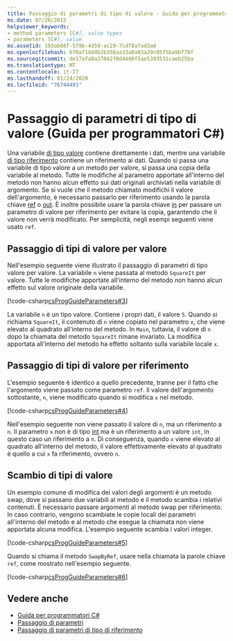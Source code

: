 ```yaml
---
title: Passaggio di parametri di tipo di valore - Guida per programmatori C#
ms.date: 07/20/2015
helpviewer_keywords:
- method parameters [C#], value types
- parameters [C#], value
ms.assetid: 193ab86f-5f9b-4359-ac29-7cdf8afad3a6
ms.openlocfilehash: 670af18d4b2b356aa33a0a03a29c05f5ba9bf78f
ms.sourcegitcommit: de17a7a0a37042f0d4406f5ae5393531caeb25ba
ms.translationtype: MT
ms.contentlocale: it-IT
ms.lasthandoff: 01/24/2020
ms.locfileid: "76744491"
---
```

# <a name="passing-value-type-parameters-c-programming-guide"></a>Passaggio di parametri di tipo di valore (Guida per programmatori C#)
Una variabile [di tipo valore](../../language-reference/builtin-types/value-types.md) contiene direttamente i dati, mentre una variabile [di tipo riferimento](../../language-reference/keywords/reference-types.md) contiene un riferimento ai dati. Quando si passa una variabile di tipo valore a un metodo per valore, si passa una copia della variabile al metodo. Tutte le modifiche al parametro apportate all'interno del metodo non hanno alcun effetto sui dati originali archiviati nella variabile di argomento. Se si vuole che il metodo chiamato modifichi il valore dell'argomento, è necessario passarlo per riferimento usando la parola chiave [ref](../../language-reference/keywords/ref.md) o [out](../../language-reference/keywords/out-parameter-modifier.md). È inoltre possibile usare la parola chiave [in](../../language-reference/keywords/in-parameter-modifier.md) per passare un parametro di valore per riferimento per evitare la copia, garantendo che il valore non verrà modificato. Per semplicità, negli esempi seguenti viene usato `ref`.  
  
## <a name="passing-value-types-by-value"></a>Passaggio di tipi di valore per valore  
 Nell'esempio seguente viene illustrato il passaggio di parametri di tipo valore per valore. La variabile `n` viene passata al metodo `SquareIt` per valore. Tutte le modifiche apportate all'interno del metodo non hanno alcun effetto sul valore originale della variabile.  
  
 [!code-csharp[csProgGuideParameters#3](~/samples/snippets/csharp/VS_Snippets_VBCSharp/csProgGuideParameters/CS/Parameters.cs#3)]  
  
 La variabile `n` è un tipo valore. Contiene i propri dati, il valore `5`. Quando si richiama `SquareIt`, il contenuto di `n` viene copiato nel parametro `x`, che viene elevato al quadrato all'interno del metodo. In `Main`, tuttavia, il valore di `n` dopo la chiamata del metodo `SquareIt` rimane invariato. La modifica apportata all'interno del metodo ha effetto soltanto sulla variabile locale `x`.  
  
## <a name="passing-value-types-by-reference"></a>Passaggio di tipi di valore per riferimento  
 L'esempio seguente è identico a quello precedente, tranne per il fatto che l'argomento viene passato come parametro `ref`. Il valore dell'argomento sottostante, `n`, viene modificato quando si modifica `x` nel metodo.  
  
 [!code-csharp[csProgGuideParameters#4](~/samples/snippets/csharp/VS_Snippets_VBCSharp/csProgGuideParameters/CS/Parameters.cs#4)]  
  
 Nell'esempio seguente non viene passato il valore di `n`, ma un riferimento a `n`. Il parametro `x` non è di tipo [int](../../language-reference/builtin-types/integral-numeric-types.md) ma è un riferimento a un valore `int`, in questo caso un riferimento a `n`. Di conseguenza, quando `x` viene elevato al quadrato all'interno del metodo, il valore effettivamente elevato al quadrato è quello a cui `x` fa riferimento, ovvero `n`.  
  
## <a name="swapping-value-types"></a>Scambio di tipi di valore  
 Un esempio comune di modifica dei valori degli argomenti è un metodo swap, dove si passano due variabili al metodo e il metodo scambia i relativi contenuti. È necessario passare argomenti al metodo swap per riferimento. In caso contrario, vengono scambiate le copie locali dei parametri all'interno del metodo e al metodo che esegue la chiamata non viene apportata alcuna modifica. L'esempio seguente scambia i valori integer.  
  
 [!code-csharp[csProgGuideParameters#5](~/samples/snippets/csharp/VS_Snippets_VBCSharp/csProgGuideParameters/CS/Parameters.cs#5)]  
  
 Quando si chiama il metodo `SwapByRef`, usare nella chiamata la parole chiave `ref`, come mostrato nell'esempio seguente.  
  
 [!code-csharp[csProgGuideParameters#6](~/samples/snippets/csharp/VS_Snippets_VBCSharp/csProgGuideParameters/CS/Parameters.cs#6)]  
  
## <a name="see-also"></a>Vedere anche

- [Guida per programmatori C#](../index.md)
- [Passaggio di parametri](./passing-parameters.md)
- [Passaggio di parametri di tipo di riferimento](./passing-reference-type-parameters.md)
